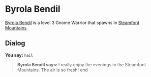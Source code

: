 # Byrola Bendil



[Byrola Bendil](/npc/56133) is a level 3 Gnome Warrior that spawns in [Steamfont Mountains](/zone/56).



## Dialog

**You say:** `hail`



>**Byrola Bendil says:** I really enjoy the evenings in the Steamfont Mountains.  The air is so fresh!
end
